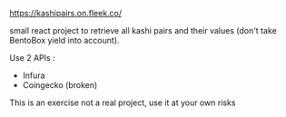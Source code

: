 https://kashipairs.on.fleek.co/

small react project to retrieve all kashi pairs and their values (don't take BentoBox yield into account).

Use 2 APIs : 
- Infura
- Coingecko (broken)

This is an exercise not a real project, use it at your own risks

